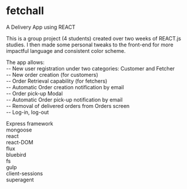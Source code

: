 # fetchall

A Delivery App using REACT

This is a group project (4 students) created over two weeks of REACT.js studies. I then made some personal tweaks to the front-end for more impactful language and consistent color scheme. <br>

The app allows:  <br>
-- New user registration under two categories: Customer and Fetcher <br>
-- New order creation (for customers) <br>
-- Order Retrieval capability (for fetchers) <br>
-- Automatic Order creation notification by email  <br>
-- Order pick-up Modal  <br>
-- Automatic Order pick-up notification by email  <br>
-- Removal of delivered orders from Orders screen  <br>
-- Log-in, log-out  <br>

Express framework <br>
mongoose <br>
react <br>
react-DOM <br>
flux <br>
bluebird <br>
fs <br>
gulp <br>
client-sessions <br>
superagent <br>

